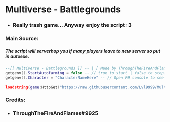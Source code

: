 # Multiverse - Battlegrounds

- ###  Really trash game... Anyway enjoy the script :3

### Main Source:
##### The script will serverhop you if many players leave to new server so put in autoexe.
```lua
--[[ Multiverse - Battlegrounds ]] -- | [ Made by ThroughTheFireAndFlames#9925 ]
getgenv().StartAutofarming = false -- // true to start | false to stop.
getgenv().Character = "CharacterNameHere" -- // Open F9 console to see all available characters (You must own the Character).

loadstring(game:HttpGet("https://raw.githubusercontent.com/Lvl9999/Multiverse-Battlegrounds/main/Autofarm"))();
```

### Credits:
- ### ThroughTheFireAndFlames#9925
